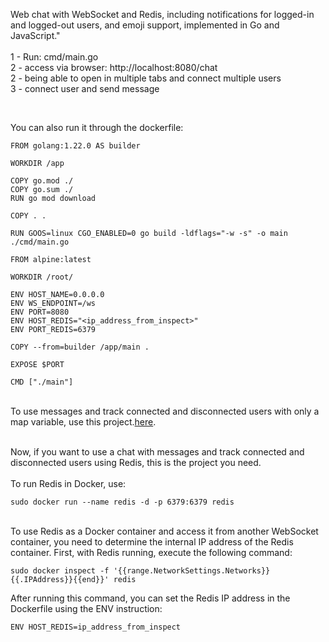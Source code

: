 Web chat with WebSocket and Redis, including notifications for logged-in and logged-out users, and emoji support, implemented in Go and JavaScript."
<br />
<br />
1 - Run: cmd/main.go<br />
2 - access via browser: http://localhost:8080/chat<br />
2 - being able to open in multiple tabs and connect multiple users<br />
3 - connect user and send message

<br/>

You can also run it through the dockerfile:<br />

 ```
FROM golang:1.22.0 AS builder

WORKDIR /app

COPY go.mod ./
COPY go.sum ./
RUN go mod download

COPY . .

RUN GOOS=linux CGO_ENABLED=0 go build -ldflags="-w -s" -o main ./cmd/main.go

FROM alpine:latest

WORKDIR /root/

ENV HOST_NAME=0.0.0.0
ENV WS_ENDPOINT=/ws
ENV PORT=8080
ENV HOST_REDIS="<ip_address_from_inspect>"
ENV PORT_REDIS=6379

COPY --from=builder /app/main .

EXPOSE $PORT

CMD ["./main"]

 ```
 <br />
To use messages and track connected and disconnected users with only a map variable, use this project.<a href="https://github.com/rafaelsouzaribeiro/Web-chat-with-WebSocket-using-a-map-variable-in-Go">here</a>.<br /><br />

Now, if you want to use a chat with messages and track connected and disconnected users using Redis, this is the project you need.<br /><br />
To run Redis in Docker, use:
 ```
sudo docker run --name redis -d -p 6379:6379 redis
 ```
<br />
To use Redis as a Docker container and access it from another WebSocket container, you need to determine the internal IP address of the Redis container. First, with Redis running, execute the following command: 

 ```
sudo docker inspect -f '{{range.NetworkSettings.Networks}}{{.IPAddress}}{{end}}' redis
 ```

 
 
 After running this command, you can set the Redis IP address in the Dockerfile using the ENV instruction:

```
ENV HOST_REDIS=ip_address_from_inspect
 ```




